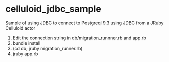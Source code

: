 celluloid_jdbc_sample
=====================

Sample of using JDBC to connect to Postgreql 9.3 using JDBC from a JRuby Celluloid actor

1. Edit the connection string in db/migration_runnner.rb and app.rb
2. bundle install
3. (cd db; jruby migration_runner.rb)
4. jruby app.rb
